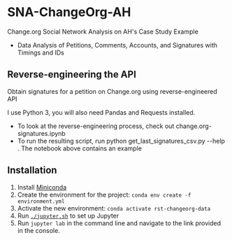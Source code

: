 # SNA-ChangeOrg-AH
Change.org Social Network Analysis on AH's Case Study Example
 - Data Analysis of Petitions, Comments, Accounts, and Signatures with Timings and IDs

## Reverse-engineering the API

Obtain signatures for a petition on Change.org using reverse-engineered API

I use Python 3, you will also need Pandas and Requests installed.

- To look at the reverse-engineering process, check out change.org-signatures.ipynb
- To run the resulting script, run python get_last_signatures_csv.py --help . The notebook above contains an example

## Installation
1. Install [Miniconda](https://docs.conda.io/en/latest/miniconda.html)
2. Create the environment for the project: `conda env create -f environment.yml`
3. Activate the new environment: `conda activate rst-changeorg-data`
4. Run [`./jupyter.sh`](./jupyter.sh) to set up Jupyter
5. Run `jupyter lab` in the command line and navigate to the link provided in the console.

